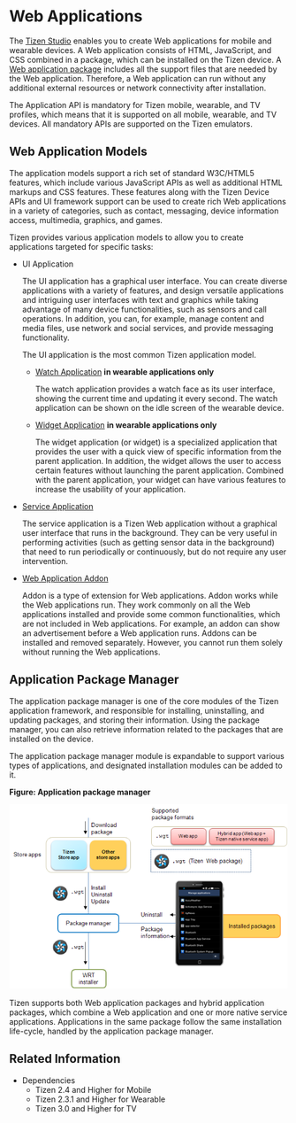 # Web Applications

The [Tizen Studio](../../../tizen-studio/index.md) enables you to create Web applications for mobile and wearable devices. A Web application consists of HTML, JavaScript, and CSS combined in a package, which can be installed on the Tizen device. A [Web application package](../../tutorials/process/app-dev-process.md#package) includes all the support files that are needed by the Web application. Therefore, a Web application can run without any additional external resources or network connectivity after installation.

The Application API is mandatory for Tizen mobile, wearable, and TV profiles, which means that it is supported on all mobile, wearable, and TV devices. All mandatory APIs are supported on the Tizen emulators.

## Web Application Models

The application models support a rich set of standard W3C/HTML5 features, which include various JavaScript APIs as well as additional HTML markups and CSS features. These features along with the Tizen Device APIs and UI framework support can be used to create rich Web applications in a variety of categories, such as contact, messaging, device information access, multimedia, graphics, and games.

Tizen provides various application models to allow you to create applications targeted for specific tasks:

- UI Application

  The UI application has a graphical user interface. You can create diverse applications with a variety of features, and design versatile applications and intriguing user interfaces with text and graphics while taking advantage of many device functionalities, such as sensors and call operations. In addition, you can, for example, manage content and media files, use network and social services, and provide messaging functionality.

  The UI application is the most common Tizen application model.

  - [Watch Application](watch-app.md) **in wearable applications only**

    The watch application provides a watch face as its user interface, showing the current time and updating it every second. The watch application can be shown on the idle screen of the wearable device.

  - [Widget Application](web-widget.md) **in wearable applications only**

    The widget application (or widget) is a specialized application that provides the user with a quick view of specific information from the parent application. In addition, the widget allows the user to access certain features without launching the parent application. Combined with the parent application, your widget can have various features to increase the usability of your application.

- [Service Application](service-app.md)

  The service application is a Tizen Web application without a graphical user interface that runs in the background. They can be very useful in performing activities (such as getting sensor data in the background) that need to run periodically or continuously, but do not require any user intervention.

- [Web Application Addon](addon.md)

  Addon is a type of extension for Web applications. Addon works while the Web applications run. They work commonly on all the Web applications installed and provide some common functionalities, which are not included in Web applications. For example, an addon can show an advertisement before a Web application runs. Addons can be installed and removed separately. However, you cannot run them solely without running the Web applications.

## Application Package Manager

The application package manager is one of the core modules of the Tizen application framework, and responsible for installing, uninstalling, and updating packages, and storing their information. Using the package manager, you can also retrieve information related to the packages that are installed on the device.

The application package manager module is expandable to support various types of applications, and designated installation modules can be added to it.

**Figure: Application package manager**

![Application package manager](./media/application_package_manager.png)

Tizen supports both Web application packages and hybrid application packages, which combine a Web application and one or more native service applications. Applications in the same package follow the same installation life-cycle, handled by the application package manager.


## Related Information
- Dependencies
  - Tizen 2.4 and Higher for Mobile
  - Tizen 2.3.1 and Higher for Wearable
  - Tizen 3.0 and Higher for TV

